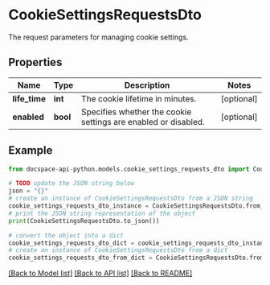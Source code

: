 # CookieSettingsRequestsDto
The request parameters for managing cookie settings.

## Properties

Name | Type | Description | Notes
------------ | ------------- | ------------- | -------------
**life_time** | **int** | The cookie lifetime in minutes. | [optional] 
**enabled** | **bool** | Specifies whether the cookie settings are enabled or disabled. | [optional] 

## Example

```python
from docspace-api-python.models.cookie_settings_requests_dto import CookieSettingsRequestsDto

# TODO update the JSON string below
json = "{}"
# create an instance of CookieSettingsRequestsDto from a JSON string
cookie_settings_requests_dto_instance = CookieSettingsRequestsDto.from_json(json)
# print the JSON string representation of the object
print(CookieSettingsRequestsDto.to_json())

# convert the object into a dict
cookie_settings_requests_dto_dict = cookie_settings_requests_dto_instance.to_dict()
# create an instance of CookieSettingsRequestsDto from a dict
cookie_settings_requests_dto_from_dict = CookieSettingsRequestsDto.from_dict(cookie_settings_requests_dto_dict)
```
[[Back to Model list]](../README.md#documentation-for-models) [[Back to API list]](../README.md#documentation-for-api-endpoints) [[Back to README]](../README.md)


